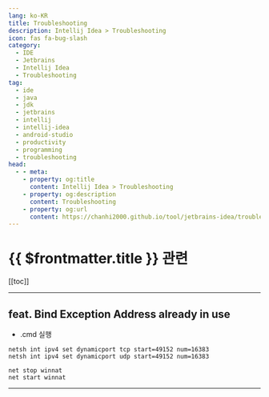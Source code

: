 ```yaml
---
lang: ko-KR
title: Troubleshooting
description: Intellij Idea > Troubleshooting
icon: fas fa-bug-slash
category:
  - IDE
  - Jetbrains
  - Intellij Idea
  - Troubleshooting
tag:
  - ide
  - java
  - jdk
  - jetbrains
  - intellij
  - intellij-idea
  - android-studio
  - productivity
  - programming
  - troubleshooting
head:
  - - meta:
    - property: og:title
      content: Intellij Idea > Troubleshooting
    - property: og:description
      content: Troubleshooting
    - property: og:url
      content: https://chanhi2000.github.io/tool/jetbrains-idea/troubleshooting.html
---
```


# {{ $frontmatter.title }} 관련

[[toc]]

---

## feat. Bind Exception Address already in use

- .<VPIcon icon="fas fa-gears"/>cmd 실행

```batch
netsh int ipv4 set dynamicport tcp start=49152 num=16383
netsh int ipv4 set dynamicport udp start=49152 num=16383

net stop winnat
net start winnat
```

---

<TagLinks />